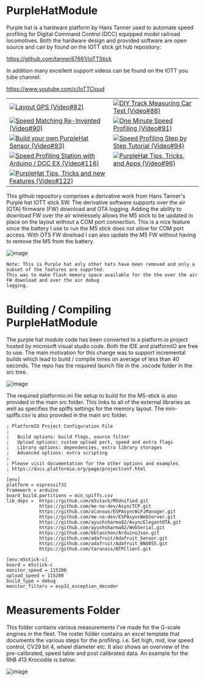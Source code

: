# PurpleHatModule
Purple hat is a hardware platform by Hans Tanner used to automate speed profiling for Digital Command
Control (DCC) equipped model railroad locomotives.  Both the hardware design and provided software are
open source and can by found on the IOTT stick git hub repository:

https://github.com/tanner87661/IoTTStick

In addition many excellent support videos can be found on the IOTT you tube channel:

https://www.youtube.com/c/IoTTCloud

| | |
|---|---|
| [![Layout GPS (Video#82)](https://img.youtube.com/vi/xracbWHlD6M&t=239s/1.jpg)](https://www.youtube.com/watch?v=xracbWHlD6M&t=239s) | [![DIY Track Measuring Car Test (Video#88)](https://img.youtube.com/vi/YqyiDbs_tls/1.jpg)](https://www.youtube.com/watch?v=YqyiDbs_tls) |
| [![Speed Matching Re-Invented (Video#90)](https://img.youtube.com/vi/0ds42XWqe9w&t=463s/1.jpg)](https://www.youtube.com/watch?v=0ds42XWqe9w&t=463s) | [![One Minute Speed Profiling (Video#91)](https://img.youtube.com/vi/u_VjYLT28Q0&t=207s/1.jpg)](https://www.youtube.com/watch?v=u_VjYLT28Q0&t=207s) |
| [![Build your own PurpleHat Sensor (Video#93)](https://img.youtube.com/vi/XExpASPmUMI/1.jpg)](https://www.youtube.com/watch?v=XExpASPmUMI) | [![Speed Profiling Step by Step Tutorial (Video#94)](https://img.youtube.com/vi/-WRvbC5DXH4&t=1095s/1.jpg)](https://www.youtube.com/watch?v=-WRvbC5DXH4&t=1095s) |
| [![Speed Profiling Station with Arduino / DCC EX (Video#116)](https://img.youtube.com/vi/pA4SSrq9UFE/1.jpg)](https://www.youtube.com/watch?v=pA4SSrq9UFE) | [![PurpleHat Tips, Tricks, and Apps (Video#96)](https://img.youtube.com/vi/b0Au8o2HQeM&t=313s/1.jpg)](https://www.youtube.com/watch?v=b0Au8o2HQeM&t=313s) |
| [![PurpleHat Tips, Tricks and new Features (Video#122)](https://img.youtube.com/vi/KTQQpCsVA8E&t=46s/1.jpg)](https://www.youtube.com/watch?v=KTQQpCsVA8E&t=46s) | |


This github repository comprises a derivative work from Hans Tanner's Purple hat IOTT stick SW.  The
derivative software supports over the air (OTA) firmware (FW) download and OTA logging. Adding the
ability to download FW over the air wirelessely allows the M5 stick to be updated in place on the layout
without a COM port connection.  This is a nice feature since the battery I use to run the M5 stick does
not allow for COM port access. With OTS FW dowload I can also update the M5 FW without having to remove
the M5 from the battery.

![image](https://github.com/AlgerP572/PurpleHatModule/assets/13104848/e121b220-d1f1-422f-9402-e60637b5293a)

```
Note: This is Purple hat only other hats have been removed and only a subset of the features are supprted.
This was to make flash memory space available for the the over the air FW download and over the air debug
logging.
```

# Building / Compiling PurpleHatModule
The purple hat module code has been converted to a platform.io project hosted by microsoft visual studio code.
Both the IDE and platformIO are free to use.  The main motivation for this change was to support incremental
builds which lead to build / compile times on average of less than 40 seconds.  The repo has the required
launch file in the .vscode folder in the src tree.

![image](https://github.com/AlgerP572/PurpleHatModule/assets/13104848/58a90ea3-a99b-4240-99ad-5c8c3da7cb37)

The required platformio.ini file setup to build for the M5-stick is also provided in the main src folder.  This
links to all of the external libraries as well as specifies the spiffs settings for the memory layout.  The
min-spiffs.csv is also provided in the main src folder.

```
; PlatformIO Project Configuration File
;
;   Build options: build flags, source filter
;   Upload options: custom upload port, speed and extra flags
;   Library options: dependencies, extra library storages
;   Advanced options: extra scripting
;
; Please visit documentation for the other options and examples
; https://docs.platformio.org/page/projectconf.html

[env]
platform = espressif32
framework = arduino
board_build.partitions = min_spiffs.csv
lib_deps =  https://github.com/m5stack/M5Unified.git                                  
            https://github.com/me-no-dev/AsyncTCP.git
            https://github.com/alanswx/ESPAsyncWiFiManager.git
            https://github.com/me-no-dev/ESPAsyncWebServer.git
            https://github.com/ayushsharma82/AsyncElegantOTA.git
            https://github.com/ayushsharma82/WebSerial.git           
            https://github.com/bblanchon/ArduinoJson.git
            https://github.com/adafruit/Adafruit_Sensor.git
            https://github.com/adafruit/Adafruit_BNO055.git
            https://github.com/taranais/NTPClient.git

[env:m5stick-c]
board = m5stick-c
monitor_speed = 115200
upload_speed = 115200
build_type = debug
monitor_filters = esp32_exception_decoder
```


# Measurements Folder
This folder contains various measurements I've made for the G-scale engines in the fleet.  The roster folder contains an excel template that documents the various steps for the profiling. i.e. Set high, mid, low speed control, CV29 bit 4, wheel diameter etc.  It also shows an overview of the pre-calibrated, speed table and post calibrated data. An example for the RhB 413 Krocodile is below:

![image](https://github.com/AlgerP572/PurpleHatModule/assets/13104848/8b91f67d-3675-4337-b381-6c1d26ef4cdb)

